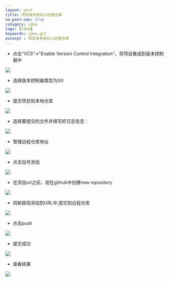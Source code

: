 ```yaml
---
layout: post
title: 项目发布到Git远程仓库
no-post-nav: true
category: idea
tags: [idea]
keywords: idea,git
excerpt : 项目发布到Git远程仓库
---
```


- 点击“VCS”->"Enable Version Control Integration"，将项目集成到版本控制器中

![](https://luopengfei3000.github.io/assets/images/2019/idea/2019-04-03-idea-project-release-git/01.png)

- 选择版本控制器类型为Git

![](https://luopengfei3000.github.io/assets/images/2019/idea/2019-04-03-idea-project-release-git/02.png)

- 提交项目到本地仓库

![](https://luopengfei3000.github.io/assets/images/2019/idea/2019-04-03-idea-project-release-git/03.png)

- 选择要提交的文件并填写好日志信息：

![](https://luopengfei3000.github.io/assets/images/2019/idea/2019-04-03-idea-project-release-git/04.png)

- 管理远程仓库地址

![](https://luopengfei3000.github.io/assets/images/2019/idea/2019-04-03-idea-project-release-git/05.png)

- 点击加号添加

![](https://luopengfei3000.github.io/assets/images/2019/idea/2019-04-03-idea-project-release-git/06.png)

- 在添加url之前，现在github中创建new repository

![](https://luopengfei3000.github.io/assets/images/2019/idea/2019-04-03-idea-project-release-git/07.png)

- 将新路径添加到URL中,提交到远程仓库

![](https://luopengfei3000.github.io/assets/images/2019/idea/2019-04-03-idea-project-release-git/08.png)

- 点击push

![](https://luopengfei3000.github.io/assets/images/2019/idea/2019-04-03-idea-project-release-git/09.png)

- 提交成功

![](https://luopengfei3000.github.io/assets/images/2019/idea/2019-04-03-idea-project-release-git/10.png)

- 查看结果

![](https://luopengfei3000.github.io/assets/images/2019/idea/2019-04-03-idea-project-release-git/11.png)